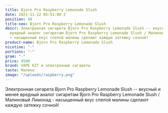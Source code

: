 ```yaml
---
title: Bjorn Pro Raspberry Lemonade Slush
date: 2021-11-22 05:51:00 Z
position: 49
title-seo: Bjorn Pro Raspberry Lemonade Slush
descr: Электронная сигарета Bjorn Pro Raspberry Lemonade Slush -- вкусный и менее
  вредный аналог сигаретам Bjorn Pro Raspberry Lemonade Slush / Малиновый Лимонад
  - насыщенный вкус спелой малины сделают каждую затяжку сочной!
product-name: Bjorn Pro Raspberry Lemonade Slush
nicotine: "-"
portions: "-"
gram: "-"
price: 4500
brand: VAPE KIT и электронные сигареты
taste: Малина
image: "/uploads/raspberry.png"
---
```


Электронная сигарета Bjorn Pro Raspberry Lemonade Slush -- вкусный и менее вредный аналог сигаретам Bjorn Pro Raspberry Lemonade Slush / Малиновый Лимонад - насыщенный вкус спелой малины сделают каждую затяжку сочной!